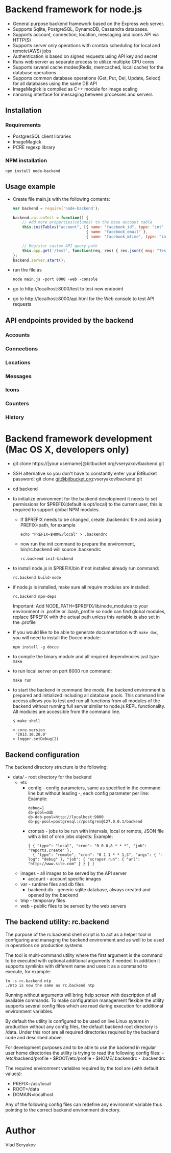 # Backend framework for node.js

- General purpose backend framework based on the Express web server.
- Supports Sqlite, PostgreSQL, DynamoDB, Cassandra databases.
- Supports account, connection, location, messaging and icons API via HTTP(S)
- Supports server only operations with crontab scheduling for local and remote(AWS) jobs
- Authentication is based on signed requests using API key and secret
- Runs web server as separate process to utilize multipke CPU cores
- Supports several cache modes(Redis, memcached, local cache) for the database operations
- Supports common database operations (Get, Put, Del, Update, Select) for all databases using the same DB API 
- ImageMagick is compiled as C++ module for image scaling
- nanomsg interface for messaging between processes and servers

## Installation

### Requirements
- PostgresSQL client libraries
- ImageMagick
- PCRE regexp library

### NPM installation
   ``` 
   npm install node-backend
   ```
  
## Usage example

- Create file main.js with the following contents:
  ```javascript
  var backend = require('node-backend');

  backend.api.onInit = function() {
      // Add more properties(columns) to the base account table
      this.initTables("account", [{ name: "facebook_id", type: "int" },
                                  { name: "facebook_email" },
                                  { name: "facebook_mtime", type: "int" }]);

      // Register custom API query path
      this.app.get('/test', function(req, res) { res.json({ msg: "Test" }); });
  };
  backend.server.start();
  ```

- run the file as 
  ```
  node main.js -port 8000 -web -console
  ```     
- go to http://localhost:8000/test to test new endpoint

- go to http://localhost:8000/api.html for the Web console to test API requests

## API endpoints provided by the backend

### Accounts
### Connections
### Locations
### Messages
### Icons
### Counters
### History

# Backend framework development (Mac OS X, developers only)

 - git clone https://[your username]@bitbucket.org/vseryakov/backend.git
 - SSH alternative so you don't have to constantly enter your BitBucket password: git clone git@bitbucket.org:vseryakov/backend.git
 - cd backend
 - to initialize environment for the backend development it needs to set permissions for $PREFIX(default is opt/local)
   to the current user, this is required to support global NPM modules. 
   - If $PREFIX needs to be changed, create .backendrc file and assing PREFIX=path, for example
     ```
     echo "PREFIX=$HOME/local" > .backendrc
     ```   
     
   - now run the init command to prepare the environment, bin/rc.backend will source .backendrc
     ```
     rc.backend init-backend
     ```

 - to install node.js in $PREFIX/bin if not installed already run command:
   ```
   rc.backend build-node
   ```

- if node.js is installed, make sure all require modules are installed:
  ```
  rc.backend npm-deps
  ``` 

  Important: Add NODE_PATH=$PREFIX/lib/node_modules to your environment in .profile or .bash_profile so
  node can find global modules, replace $PREFIX with the actual path unless this variable is also set in the .profile

 - If you would like to be able to generate documentation with `make doc`, you will need to install the Docco module:
   ```
   npm install -g docco
   ```
   
 - to compile the binary module and all required dependencies just type ```make```
 
 - to run local server on port 8000 run command:
   ``` 
   make run
   ```
 - to start the backend in command line mode, the backend environment is prepared and initialized including all database pools.
   This command line access allows you to test and run all functions from all modules of the backend without running full server
   similar to node.js REPL functionality. All modules are accessible from the command line.
   ```
   $ make shell

   > core.version
    '2013.10.20.0'
   > logger.setDebug(2)
   ```
## Backend configuration

 The backend directory structure is the following:

 - data/ - root directory for the backend
   - etc
      - config - config parameters, same as specified in the command line but without leading -, each config parameter per line:
        Example:
        ```
        debug=1
        db-pool=ddb
        db-ddb-pool=http://localhost:9000
        db-pg-pool=postgresql://postgres@127.0.0.1/backend
        ```
     - crontab - jobs to be run with intervals, local or remote, JSON file with a list of cron jobs objects:
        Example:
        ```
        [ { "type": "local", "cron": "0 0 0,8 * * *", "job": "reports.create" },
          { "type": "remote", "cron": "0 1 1 * * 1,3", "args": { "-log": "debug" }, "job": { "scraper.run": { "url": "http://www.site.com" } } } ]
        ```
   - images - all images to be served by the API server
     - account - account specific images
   - var - runtime files and db files
     - backend.db - generic sqlite database, always created and opened by the backend
   - tmp - temporary files
   - web - public files to be served by the web servers

## The backend utility: rc.backend

  The purpose of the rc.backend shell script is to act as a helper tool in configuring and managing the backend environment
  and as well to be used in operations on production systems.

  The tool is multi-command utility where the first argument is the command to be executed with optional additional arguments if needed. In addition
  it supports symlinks with different name and uses it as a command to execute, for example:
  ```
  ln -s rc.backend ntp
  ./ntp is now the same as rc.backend ntp
  ```
  Running without arguments will bring help screen with description of all available commands.
  To make configuration management flexible the utility supports several config files which are read during execution for additional environment variables.
  
  By default the utility is configured to be used on live Linux sytems in production without any config files, the default backend root directory is /data.
  Under this root are all required directories required by the backend code and described above.

  For development purposes and to be able to use the backend in regular user home directories the utility is trying to read the following config files:
    - /etc/backend/profile
    - $ROOT/etc/profile
    - $HOME/.backendrc
    - .backendrc

  The required environment variables required by the tool are (with default values):
   - PREFIX=/usr/local
   - ROOT=/data
   - DOMAIN=localhost

  Any of the following config files can redefine any environmnt variable thus pointing to the correct backend environment directory.


# Author
  Vlad Seryakov

